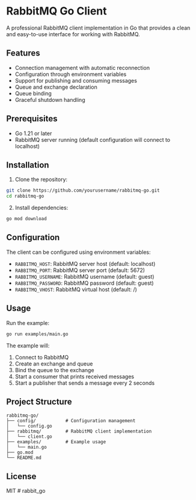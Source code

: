 # RabbitMQ Go Client

A professional RabbitMQ client implementation in Go that provides a clean and easy-to-use interface for working with RabbitMQ.

## Features

- Connection management with automatic reconnection
- Configuration through environment variables
- Support for publishing and consuming messages
- Queue and exchange declaration
- Queue binding
- Graceful shutdown handling

## Prerequisites

- Go 1.21 or later
- RabbitMQ server running (default configuration will connect to localhost)

## Installation

1. Clone the repository:
```bash
git clone https://github.com/yourusername/rabbitmq-go.git
cd rabbitmq-go
```

2. Install dependencies:
```bash
go mod download
```

## Configuration

The client can be configured using environment variables:

- `RABBITMQ_HOST`: RabbitMQ server host (default: localhost)
- `RABBITMQ_PORT`: RabbitMQ server port (default: 5672)
- `RABBITMQ_USERNAME`: RabbitMQ username (default: guest)
- `RABBITMQ_PASSWORD`: RabbitMQ password (default: guest)
- `RABBITMQ_VHOST`: RabbitMQ virtual host (default: /)

## Usage

Run the example:

```bash
go run examples/main.go
```

The example will:
1. Connect to RabbitMQ
2. Create an exchange and queue
3. Bind the queue to the exchange
4. Start a consumer that prints received messages
5. Start a publisher that sends a message every 2 seconds

## Project Structure

```
rabbitmq-go/
├── config/           # Configuration management
│   └── config.go
├── rabbitmq/         # RabbitMQ client implementation
│   └── client.go
├── examples/         # Example usage
│   └── main.go
├── go.mod
└── README.md
```

## License

MIT #   r a b b i t _ g o 
 
 